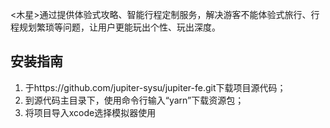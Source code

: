<木星>通过提供体验式攻略、智能行程定制服务，解决游客不能体验式旅行、行程规划繁琐等问题，让用户更能玩出个性、玩出深度。

## 安装指南
1. 于https://github.com/jupiter-sysu/jupiter-fe.git下载项目源代码；
2. 到源代码主目录下，使用命令行输入“yarn”下载资源包；
3. 将项目导入xcode选择模拟器使用 
